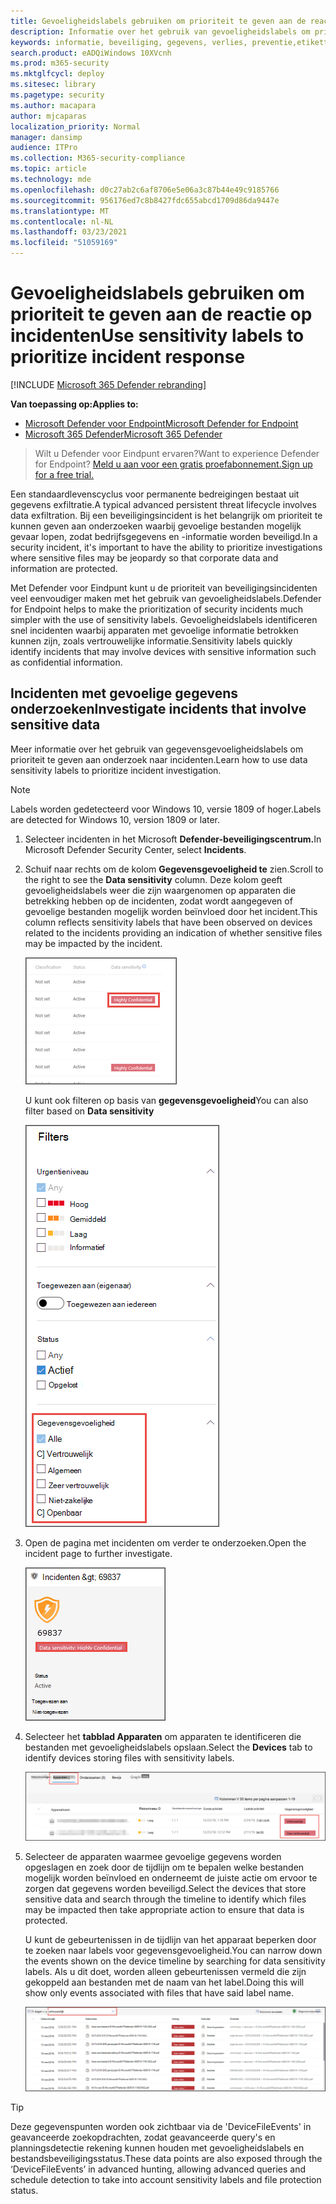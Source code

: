 ```yaml
---
title: Gevoeligheidslabels gebruiken om prioriteit te geven aan de reactie op incidenten
description: Informatie over het gebruik van gevoeligheidslabels om prioriteit te geven aan incidenten en incidenten te onderzoeken
keywords: informatie, beveiliging, gegevens, verlies, preventie,etiketten, dlp, incident, onderzoek, onderzoek
search.product: eADQiWindows 10XVcnh
ms.prod: m365-security
ms.mktglfcycl: deploy
ms.sitesec: library
ms.pagetype: security
ms.author: macapara
author: mjcaparas
localization_priority: Normal
manager: dansimp
audience: ITPro
ms.collection: M365-security-compliance
ms.topic: article
ms.technology: mde
ms.openlocfilehash: d0c27ab2c6af8706e5e06a3c87b44e49c9185766
ms.sourcegitcommit: 956176ed7c8b8427fdc655abcd1709d86da9447e
ms.translationtype: MT
ms.contentlocale: nl-NL
ms.lasthandoff: 03/23/2021
ms.locfileid: "51059169"
---
```

# <a name="use-sensitivity-labels-to-prioritize-incident-response"></a><span data-ttu-id="fe5f1-104">Gevoeligheidslabels gebruiken om prioriteit te geven aan de reactie op incidenten</span><span class="sxs-lookup"><span data-stu-id="fe5f1-104">Use sensitivity labels to prioritize incident response</span></span>  

[!INCLUDE [Microsoft 365 Defender rebranding](../../includes/microsoft-defender.md)]

<span data-ttu-id="fe5f1-105">**Van toepassing op:**</span><span class="sxs-lookup"><span data-stu-id="fe5f1-105">**Applies to:**</span></span>
- [<span data-ttu-id="fe5f1-106">Microsoft Defender voor Endpoint</span><span class="sxs-lookup"><span data-stu-id="fe5f1-106">Microsoft Defender for Endpoint</span></span>](https://go.microsoft.com/fwlink/p/?linkid=2146631)
- [<span data-ttu-id="fe5f1-107">Microsoft 365 Defender</span><span class="sxs-lookup"><span data-stu-id="fe5f1-107">Microsoft 365 Defender</span></span>](https://go.microsoft.com/fwlink/?linkid=2118804)

> <span data-ttu-id="fe5f1-108">Wilt u Defender voor Eindpunt ervaren?</span><span class="sxs-lookup"><span data-stu-id="fe5f1-108">Want to experience Defender for Endpoint?</span></span> [<span data-ttu-id="fe5f1-109">Meld u aan voor een gratis proefabonnement.</span><span class="sxs-lookup"><span data-stu-id="fe5f1-109">Sign up for a free trial.</span></span>](https://www.microsoft.com/microsoft-365/windows/microsoft-defender-atp?ocid=docs-wdatp-exposedapis-abovefoldlink) 


<span data-ttu-id="fe5f1-110">Een standaardlevenscyclus voor permanente bedreigingen bestaat uit gegevens exfiltratie.</span><span class="sxs-lookup"><span data-stu-id="fe5f1-110">A typical advanced persistent threat lifecycle involves data exfiltration.</span></span> <span data-ttu-id="fe5f1-111">Bij een beveiligingsincident is het belangrijk om prioriteit te kunnen geven aan onderzoeken waarbij gevoelige bestanden mogelijk gevaar lopen, zodat bedrijfsgegevens en -informatie worden beveiligd.</span><span class="sxs-lookup"><span data-stu-id="fe5f1-111">In a security incident, it's important to have the ability to prioritize investigations where sensitive files may be jeopardy so that corporate data and information are protected.</span></span>

<span data-ttu-id="fe5f1-112">Met Defender voor Eindpunt kunt u de prioriteit van beveiligingsincidenten veel eenvoudiger maken met het gebruik van gevoeligheidslabels.</span><span class="sxs-lookup"><span data-stu-id="fe5f1-112">Defender for Endpoint helps to make the prioritization of security incidents much simpler with the use of sensitivity labels.</span></span> <span data-ttu-id="fe5f1-113">Gevoeligheidslabels identificeren snel incidenten waarbij apparaten met gevoelige informatie betrokken kunnen zijn, zoals vertrouwelijke informatie.</span><span class="sxs-lookup"><span data-stu-id="fe5f1-113">Sensitivity labels quickly identify incidents that may involve devices with sensitive information such as confidential information.</span></span> 

## <a name="investigate-incidents-that-involve-sensitive-data"></a><span data-ttu-id="fe5f1-114">Incidenten met gevoelige gegevens onderzoeken</span><span class="sxs-lookup"><span data-stu-id="fe5f1-114">Investigate incidents that involve sensitive data</span></span>
<span data-ttu-id="fe5f1-115">Meer informatie over het gebruik van gegevensgevoeligheidslabels om prioriteit te geven aan onderzoek naar incidenten.</span><span class="sxs-lookup"><span data-stu-id="fe5f1-115">Learn how to use data sensitivity labels to prioritize incident investigation.</span></span>

>[!NOTE]
><span data-ttu-id="fe5f1-116">Labels worden gedetecteerd voor Windows 10, versie 1809 of hoger.</span><span class="sxs-lookup"><span data-stu-id="fe5f1-116">Labels are detected for Windows 10, version 1809 or later.</span></span>

1. <span data-ttu-id="fe5f1-117">Selecteer incidenten in het Microsoft **Defender-beveiligingscentrum.**</span><span class="sxs-lookup"><span data-stu-id="fe5f1-117">In Microsoft Defender Security Center, select **Incidents**.</span></span> 

2. <span data-ttu-id="fe5f1-118">Schuif naar rechts om de kolom **Gegevensgevoeligheid te** zien.</span><span class="sxs-lookup"><span data-stu-id="fe5f1-118">Scroll to the right to see the **Data sensitivity** column.</span></span> <span data-ttu-id="fe5f1-119">Deze kolom geeft gevoeligheidslabels weer die zijn waargenomen op apparaten die betrekking hebben op de incidenten, zodat wordt aangegeven of gevoelige bestanden mogelijk worden beïnvloed door het incident.</span><span class="sxs-lookup"><span data-stu-id="fe5f1-119">This column reflects sensitivity labels that have been observed on devices related to the incidents providing an indication of whether sensitive files may be impacted by the incident.</span></span>

    ![Afbeelding van de kolom gegevensgevoeligheid](images/data-sensitivity-column.png)

    <span data-ttu-id="fe5f1-121">U kunt ook filteren op basis van **gegevensgevoeligheid**</span><span class="sxs-lookup"><span data-stu-id="fe5f1-121">You can also filter based on **Data sensitivity**</span></span> 

    ![Afbeelding van gegevensgevoeligheidsfilter](images/data-sensitivity-filter.png)

3. <span data-ttu-id="fe5f1-123">Open de pagina met incidenten om verder te onderzoeken.</span><span class="sxs-lookup"><span data-stu-id="fe5f1-123">Open the incident page to further investigate.</span></span>

    ![Afbeelding van details van incidentpagina](images/incident-page.png)

4. <span data-ttu-id="fe5f1-125">Selecteer het **tabblad Apparaten** om apparaten te identificeren die bestanden met gevoeligheidslabels opslaan.</span><span class="sxs-lookup"><span data-stu-id="fe5f1-125">Select the **Devices** tab to identify devices storing files with sensitivity labels.</span></span>

    ![Afbeelding van het tabblad Apparaat](images/investigate-devices-tab.png)
   

5. <span data-ttu-id="fe5f1-127">Selecteer de apparaten waarmee gevoelige gegevens worden opgeslagen en zoek door de tijdlijn om te bepalen welke bestanden mogelijk worden beïnvloed en onderneemt de juiste actie om ervoor te zorgen dat gegevens worden beveiligd.</span><span class="sxs-lookup"><span data-stu-id="fe5f1-127">Select the devices that store sensitive data and search through the timeline to identify which files may be impacted then take appropriate action to ensure that data is protected.</span></span> 

   <span data-ttu-id="fe5f1-128">U kunt de gebeurtenissen in de tijdlijn van het apparaat beperken door te zoeken naar labels voor gegevensgevoeligheid.</span><span class="sxs-lookup"><span data-stu-id="fe5f1-128">You can narrow down the events shown on the device timeline by searching for data sensitivity labels.</span></span> <span data-ttu-id="fe5f1-129">Als u dit doet, worden alleen gebeurtenissen vermeld die zijn gekoppeld aan bestanden met de naam van het label.</span><span class="sxs-lookup"><span data-stu-id="fe5f1-129">Doing this will show only events associated with files that have said label name.</span></span>

    ![Afbeelding van apparaattijdlijn met vernauwde zoekresultaten op basis van label](images/machine-timeline-labels.png)


>[!TIP]
><span data-ttu-id="fe5f1-131">Deze gegevenspunten worden ook zichtbaar via de 'DeviceFileEvents' in geavanceerde zoekopdrachten, zodat geavanceerde query's en planningsdetectie rekening kunnen houden met gevoeligheidslabels en bestandsbeveiligingsstatus.</span><span class="sxs-lookup"><span data-stu-id="fe5f1-131">These data points are also exposed through the ‘DeviceFileEvents’ in advanced hunting, allowing advanced queries and schedule detection to take into account sensitivity labels and file protection status.</span></span> 
